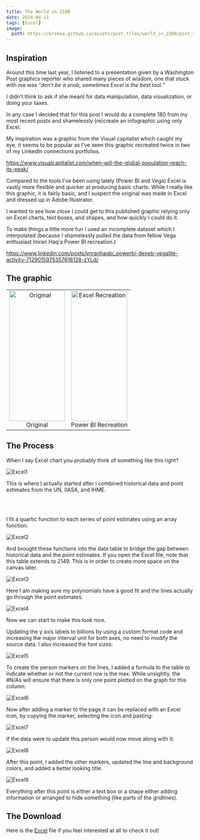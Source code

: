 ```yaml
---
title: The World in 2100
date: 2024-04-11
tags: [Excel]
image:
  path: https://krshea.github.io/assets/post_files/world_in_2100/post_thumbnail.png
---
```


## Inspiration

Around this time last year, I listened to a presentation given by a Washington Post graphics reporter who shared many pieces of wisdom, one that stuck with me was <i>"don’t be a snob, sometimes Excel is the best tool."</i>

I didn't think to ask if she meant for data manipulation, data visualization, or doing your taxes.

In any case I decided that for this post I would do a complete 180 from my most recent posts and shamelessly (re)create an infographic using only Excel.

My inspiration was a graphic from the Visual capitalist which caught my eye, it seems to be popular as I've seen this graphic recreated twice in two of my LinkedIn connections portfolios.  

https://www.visualcapitalist.com/when-will-the-global-population-reach-its-peak/

Compared to the tools I've been using lately (Power BI and Vega) Excel is vastly more flexible and quicker at producing basic charts.  While I really like this graphic, it is fairly basic, and I suspect the original was made in Excel and dressed up in Adobe Illustrator.

I wanted to see how close I could get to this published graphic relying only on Excel charts, text boxes, and shapes, and how quickly I could do it.

To make things a little more fun I used an incomplete dataset which I interpolated (because I shamelessly pulled the data from fellow Vega enthusiast Imran Haq's Power BI recreation.)

https://www.linkedin.com/posts/imranhaqbi_powerbi-deneb-vegalite-activity-7129015975357616128-zYLd/



## The graphic
<table align="center" width="100%">
  <tr>
    <td style="text-align: center;">
      <img src="./assets/post_files/world_in_2100/original.png" width="150" height="350" alt="Original" />
      <br>
      <figcaption>Original</figcaption>
    </td>
    <td style="text-align: center;">
      <img src="./assets/post_files/world_in_2100/recreation.png" width="150" height="350" alt="Excel Recreation"/>
      <br>
      <figcaption>Power BI Recreation</figcaption>
    </td>
  </tr>
</table>



## The Process

When I say Excel chart you probably think of something like this right?

![Excel1](./assets/post_files/world_in_2100/excel_1.png)

This is where I actually started after I combined historical data and point estimates from the UN, IIASA, and IHME.


<br>
<br>

I fit a quartic function to each series of point estimates using an array function:


![Excel2](./assets/post_files/world_in_2100/excel_2.png)



And brought these functions into the data table to bridge the gap between historical data and the point estimates.  If you open the Excel file, note that this table extends to 2149.  This is in order to create more space on the canvas later.


![Excel3](./assets/post_files/world_in_2100/excel_3.png)


Here I am making sure my polynomials have a good fit and the lines actually go through the point estimates:


![Excel4](./assets/post_files/world_in_2100/excel_4.png)




Now we can start to make this look nice.

Updating the y axis labels to billions by using a custom format code and increasing the major interval unit for both axes, no need to modify the source data.  I also increased the font sizes:


![Excel5](./assets/post_files/world_in_2100/excel_5.png)




To create the person markers on the lines, I added a formula to the table to indicate whether or not the current row is the max.  While unsightly, the #N/As will ensure that there is only one point plotted on the graph for this column:


![Excel6](./assets/post_files/world_in_2100/excel_6.png)



Now after adding a marker to the page it can be replaced with an Excel icon, by copying the marker, selecting the icon and pasting:


![Excel7](./assets/post_files/world_in_2100/excel_7.png)



If the data were to update this person would now move along with it:


![Excel8](./assets/post_files/world_in_2100/excel_8.png)



After this point, I added the other markers, updated the line and background colors, and added a better looking title.


![Excel9](./assets/post_files/world_in_2100/excel_9.png)



Everything after this point is either a text box or a shape either adding information or arranged to hide something (like parts of the gridlines).


## The Download

Here is the [Excel](/assets/post_files/world_in_2100/world_in_2100_kshea.xlsx)
file if you feel interested at all to check it out!
